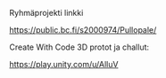 Ryhmäprojekti linkki

https://public.bc.fi/s2000974/Pullopale/

Create With Code 3D protot ja challut:

https://play.unity.com/u/AlluV
